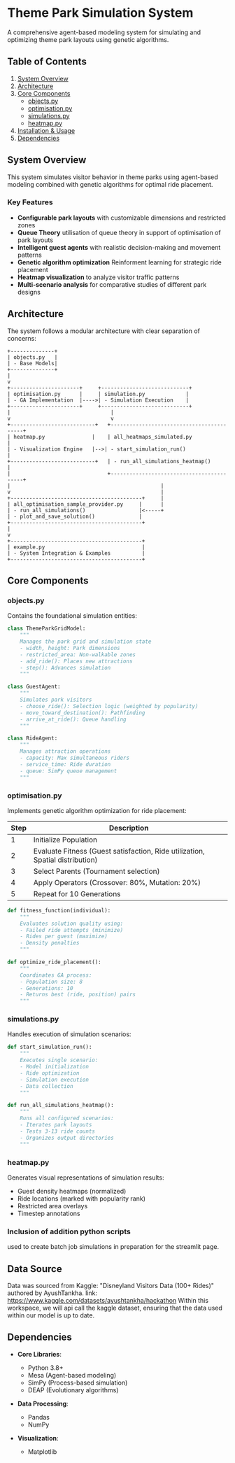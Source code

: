 # Theme Park Simulation System

A comprehensive agent-based modeling system for simulating and optimizing theme park layouts using genetic algorithms.

## Table of Contents
1. [System Overview](#system-overview)
2. [Architecture](#architecture)
3. [Core Components](#core-components)
   - [objects.py](#objectspy)
   - [optimisation.py](#optimisationpy)
   - [simulations.py](#simulationspy)
   - [heatmap.py](#heatmappy)
4. [Installation & Usage](#installation--usage)
5. [Dependencies](#dependencies)

## System Overview

This system simulates visitor behavior in theme parks using agent-based modeling combined with genetic algorithms for optimal ride placement.

### Key Features

-  **Configurable park layouts** with customizable dimensions and restricted zones
-  **Queue Theory** utilisation of queue theory in support of optimisation of park layouts
-  **Intelligent guest agents** with realistic decision-making and movement patterns
-  **Genetic algorithm optimization** Reinforment learning for strategic ride placement
-  **Heatmap visualization** to analyze visitor traffic patterns
-  **Multi-scenario analysis** for comparative studies of different park designs

## Architecture

The system follows a modular architecture with clear separation of concerns:
```{markdown}
+--------------+
| objects.py   |
| - Base Models|
+--------------+
|
v
+----------------------+     +----------------------------+
| optimisation.py      |     | simulation.py             |
| - GA Implementation  |---->| - Simulation Execution    |
+----------------------+     +----------------------------+
|                                |
v                                v
+---------------------------+   +------------------------------------------+
| heatmap.py               |    | all_heatmaps_simulated.py                |
| - Visualization Engine   |-->| - start_simulation_run()                 |
+---------------------------+   | - run_all_simulations_heatmap()         |
|                               +------------------------------------------+
|                                                |
v                                                |
+------------------------------------------+     |
| all_optimisation_sample_provider.py     |      |
| - run_all_simulations()                 |<-----+
| - plot_and_save_solution()              |
+------------------------------------------+
|
v
+------------------------------------------+
| example.py                               |
| - System Integration & Examples          |
+------------------------------------------+
```

## Core Components

### objects.py

Contains the foundational simulation entities:

```python
class ThemeParkGridModel:
    """
    Manages the park grid and simulation state
    - width, height: Park dimensions
    - restricted_area: Non-walkable zones
    - add_ride(): Places new attractions
    - step(): Advances simulation
    """

class GuestAgent:
    """
    Simulates park visitors
    - choose_ride(): Selection logic (weighted by popularity)
    - move_toward_destination(): Pathfinding
    - arrive_at_ride(): Queue handling
    """

class RideAgent:
    """
    Manages attraction operations
    - capacity: Max simultaneous riders
    - service_time: Ride duration
    - queue: SimPy queue management
    """
```

### optimisation.py

Implements genetic algorithm optimization for ride placement:

| Step | Description |
|------|-------------|
| 1 | Initialize Population |
| 2 | Evaluate Fitness (Guest satisfaction, Ride utilization, Spatial distribution) |
| 3 | Select Parents (Tournament selection) |
| 4 | Apply Operators (Crossover: 80%, Mutation: 20%) |
| 5 | Repeat for 10 Generations |

```python
def fitness_function(individual):
    """
    Evaluates solution quality using:
    - Failed ride attempts (minimize)
    - Rides per guest (maximize)
    - Density penalties
    """

def optimize_ride_placement():
    """
    Coordinates GA process:
    - Population size: 8
    - Generations: 10
    - Returns best (ride, position) pairs
    """
```

### simulations.py

Handles execution of simulation scenarios:

```python
def start_simulation_run():
    """
    Executes single scenario:
    - Model initialization
    - Ride optimization
    - Simulation execution
    - Data collection
    """

def run_all_simulations_heatmap():
    """
    Runs all configured scenarios:
    - Iterates park layouts
    - Tests 3-13 ride counts
    - Organizes output directories
    """
```

### heatmap.py

Generates visual representations of simulation results:

- Guest density heatmaps (normalized)
- Ride locations (marked with popularity rank)
- Restricted area overlays
- Timestep annotations

### Inclusion of addition python scripts
used to create batch job simulations in preparation for the streamlit page.

## Data Source

Data was sourced from Kaggle: "Disneyland Visitors Data (100+ Rides)" authored by AyushTankha.
link: https://www.kaggle.com/datasets/ayushtankha/hackathon
Within this workspace, we will api call the kaggle dataset, ensuring that the data used within our model is up to date. 

## Dependencies

- **Core Libraries**:
  - Python 3.8+
  - Mesa (Agent-based modeling)
  - SimPy (Process-based simulation)
  - DEAP (Evolutionary algorithms)
  
- **Data Processing**:
  - Pandas
  - NumPy
  
- **Visualization**:
  - Matplotlib
